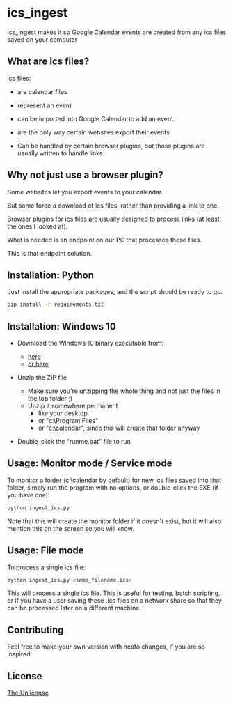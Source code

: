 # ics_ingest

ics_ingest makes it so Google Calendar events are created from any ics files saved on your computer

## What are ics files?

ics files: 

* are calendar files 

* represent an event

* can be imported into Google Calendar to add an event.

* are the only way certain websites export their events

* Can be handled by certain browser plugins, but those plugins are usually written to handle links

## Why not just use a browser plugin?

Some websites let you export events to your calendar.

But some force a download of ics files, rather than providing a link to one. 

Browser plugins for ics files are usually designed to process links (at least, the ones I looked at).

What is needed is an endpoint on our PC that processes these files. 

This is that endpoint solution.


## Installation: Python

Just install the appropriate packages, and the script should be ready to go.

```bash
pip install -r requirements.txt
```

 ## Installation: Windows 10

* Download the Windows 10 binary executable from:
    * [here](http://github.com/ClioCJS/ingest_ics/raw/main/ingest_ics-windows10-10.0-x64.zip)
    * [or here](http://github.com/ClaireCJS/ingest_ics/raw/main/ingest_ics-windows10-10.0-x64.zip)

* Unzip the ZIP file
    * Make sure you're unzipping the whole thing and not just the files in the top folder ;)
    * Unzip it somewhere permanent
        * like your desktop
        * or "c:\Program Files"
        * or "c:\calendar", since this will create that folder anyway

* Double-click the "runme.bat" file to run 

## Usage: Monitor mode / Service mode

To monitor a folder (c:\calendar by default) for new ics files saved into that folder, simply run the program with no options, or double-click the EXE (if you have one):

```python
python ingest_ics.py
```

Note that this will create the monitor folder if it doesn't exist, but it will also mention this on the screen so you will know.


## Usage: File mode

To process a single ics file:

```python
python ingest_ics.py <some_filename.ics>
```

This will process a single ics file.  This is useful for testing, batch scripting, or if you have a user saving these .ics files on a network share so that they can be processed later on a different machine.

## Contributing

Feel free to make your own version with neato changes, if you are so inspired.

## License

[The Unlicense](https://choosealicense.com/licenses/unlicense/)


